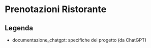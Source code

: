 # Prenotazioni Ristorante
## Legenda

- documentazione_chatgpt: specifiche del progetto (da ChatGPT)
  
